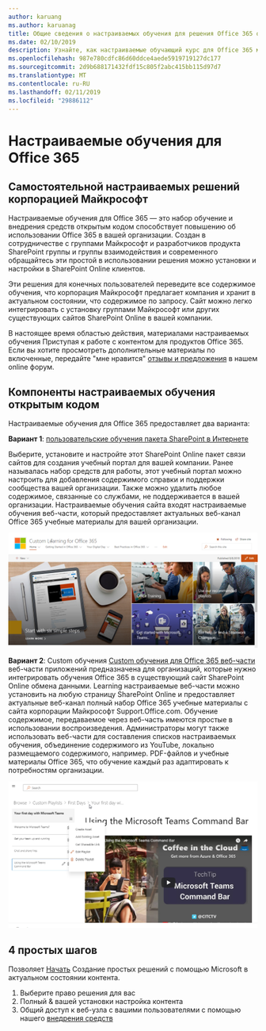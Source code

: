 ```yaml
---
author: karuang
ms.author: karuanag
title: Общие сведения о настраиваемых обучения для решения Office 365 открытым кодом
ms.date: 02/10/2019
description: Узнайте, как настраиваемые обучающий курс для Office 365 может ускорить об использовании и внедрения Office 365 в вашей организации. Наш решений являются пользовательской веб-части SharePoint Online и современного сайт учебный курс по SharePoint Online коммуникаций, легко подготовить к работе в клиент Office 365.
ms.openlocfilehash: 987e780cdfc86d60ddce4aede5919719127dc177
ms.sourcegitcommit: 2d9b688171432fdf15c805f2abc415bb115d97d7
ms.translationtype: MT
ms.contentlocale: ru-RU
ms.lasthandoff: 02/11/2019
ms.locfileid: "29886112"
---
```

# <a name="custom-learning-for-office-365"></a>Настраиваемые обучения для Office 365

## <a name="self-service-customizable-training-solutions-from-microsoft"></a>Самостоятельной настраиваемых решений корпорацией Майкрософт

Настраиваемые обучения для Office 365 — это набор обучение и внедрения средств открытым кодом способствует повышению об использовании Office 365 в вашей организации. Создан в сотрудничестве с группами Майкрософт и разработчиков продукта SharePoint группы и группы взаимодействия и современного обращайтесь эти простой в использовании решения можно установки и настройки в SharePoint Online клиентов. 

Эти решения для конечных пользователей переведите все содержимое обучения, что корпорация Майкрософт предлагает компания и хранит в актуальном состоянии, что содержимое по запросу.  Сайт можно легко интегрировать с установку группами Майкрософт или других существующих сайтов SharePoint Online в вашей компании.

В настоящее время областью действия, материалами настраиваемых обучения Приступая к работе с контентом для продуктов Office 365.  Если вы хотите просмотреть дополнительные материалы по включенные, передайте "мне нравится" [отзывы и предложения](feedback.md) в нашем online форум.  

## <a name="custom-learning-open-source-components"></a>Компоненты настраиваемых обучения открытым кодом

Настраиваемые обучения для Office 365 предоставляет два варианта: 

**Вариант 1**: [пользовательские обучения пакета SharePoint в Интернете](installsitepackage.md)

Выберите, установите и настройте этот SharePoint Online пакет связи сайтов для создания учебный портал для вашей компании. Ранее называлась набор средств для работы, этот учебный портал можно настроить для добавления содержимого справки и поддержки сообщества вашей организации. Также можно удалить любое содержимое, связанные со службами, не поддерживается в вашей организации. Настраиваемые обучения сайта входят настраиваемые обучения веб-части, который предоставляет актуальных веб-канал Office 365 учебные материалы для вашей организации. 

![Настраиваемые обучения для взаимодействия сайта Office 365](media/clo365homepage.png)

**Вариант 2**: Custom обучения [Custom обучения для Office 365 веб-части](installwebpart.md) веб-части приложений предназначена для организаций, которые нужно интегрировать обучения Office 365 в существующий сайт SharePoint Online обмена данными. Learning настраиваемые веб-части можно установить на любую страницу SharePoint Online и предоставляет актуальные веб-канал полный набор Office 365 учебные материалы с сайта корпорации Майкрософт Support.Office.com. Обучение содержимое, передаваемое через веб-часть имеются простые в использовании воспроизведения. Администраторы могут также использовать веб-части для составления списков настраиваемых обучения, объединение содержимого из YouTube, локально размещаемого содержимого, например. PDF-файлов и учебные материалы Office 365, что обучение каждый раз адаптировать к потребностям организации.

![Настраиваемые обучения для веб-части Office 365](media/clo365customplaylist.png)

## <a name="4-easy-steps"></a>4 простых шагов

Позволяет [Начать](getstarted.md) Создание простых решений с помощью Microsoft в актуальном состоянии контента.

1. Выберите право решения для вас
2. Полный & вашей установки настройка контента
3. Общий доступ к веб-узла с вашими пользователями с помощью нашего [внедрения средств](driveadoption.md)
